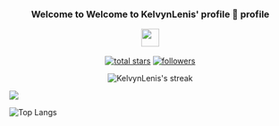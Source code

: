 <h3 align="center">
  Welcome to Welcome to KelvynLenis' profile 👋 profile
</h3>

<p align="center">
  &#8287;&#8287;&#8287;&#8287;&#8287;
  <a title="LinkedIn" href="https://www.linkedin.com/in/kelvyn-lenis-martins-2188301ab/" alt="Dev Pro Tips Discussion & Support Server"><img width="32px" src="https://cdn-icons-png.flaticon.com/512/174/174857.png"/></a>
  &#8287;&#8287;&#8287;&#8287;&#8287;
</p>

<p align="center">
  <a href="https://github.com/KelvynLenis?tab=repositories&sort=stargazers">
    <img alt="total stars" title="Total stars on GitHub" src="https://custom-icon-badges.herokuapp.com/badge/dynamic/json?logo=star&color=55960c&labelColor=488207&label=Stars&style=for-the-badge&query=%24.stars&url=https://api.github-star-counter.workers.dev/user/KelvynLenis"/></a>
  <a href="https://github.com/DenverCoder1?tab=followers">
    <img alt="followers" title="Follow me on Github" src="https://custom-icon-badges.herokuapp.com/github/followers/KelvynLenis?color=236ad3&labelColor=1155ba&style=for-the-badge&logo=person-add&label=Follow&logoColor=white"/></a>
  <!--<a href="https://github.com/KelvynLenis/Simple-View-Counter">
    <img alt="views" title="GitHub profile views" src="https://freshidea.com/jonah/app/DenverCoder1-profile-views"/></a>
    -->
</p>

<p align="center">
  <img alt="KelvynLenis's streak" src="https://github-readme-streak-stats.herokuapp.com/?user=KelvynLenis&theme=omni&hide_border=true"/>
</p>

<a href="">
  <img align="centre" src="https://github-readme-stats.vercel.app/api?username=KelvynLenis&count_private=true&include_all_commits=true&show_icons=true&title_color=007bff&text_color=e7e7e7&icon_color=007bff&bg_color=171c28" />
<a />
  
![Top Langs](https://github-readme-stats.vercel.app/api/top-langs/?username=KelvynLenis&layout=compact&title_color=007bff&text_color=e7e7e7&icon_color=007bff&bg_color=171c28)
